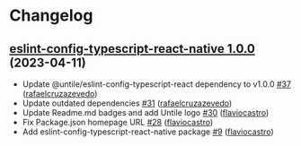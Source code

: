 # Changelog

## [eslint-config-typescript-react-native 1.0.0](https://github.com/untile/js-configs/releases/tag/eslint-config-typescript-react-native/1.0.0) (2023-04-11)
- Update @untile/eslint-config-typescript-react dependency to v1.0.0 [\#37](https://github.com/untile/js-configs/pull/37) ([rafaelcruzazevedo](https://github.com/rafaelcruzazevedo))
- Update outdated dependencies [\#31](https://github.com/untile/js-configs/pull/31) ([rafaelcruzazevedo](https://github.com/rafaelcruzazevedo))
- Update Readme.md badges and add Untile logo [\#30](https://github.com/untile/js-configs/pull/30) ([flaviocastro](https://github.com/flaviocastro))
- Fix Package.json homepage URL [\#28](https://github.com/untile/js-configs/pull/28) ([flaviocastro](https://github.com/flaviocastro))
- Add eslint-config-typescript-react-native package [\#9](https://github.com/untile/js-configs/pull/9) ([flaviocastro](https://github.com/flaviocastro))
